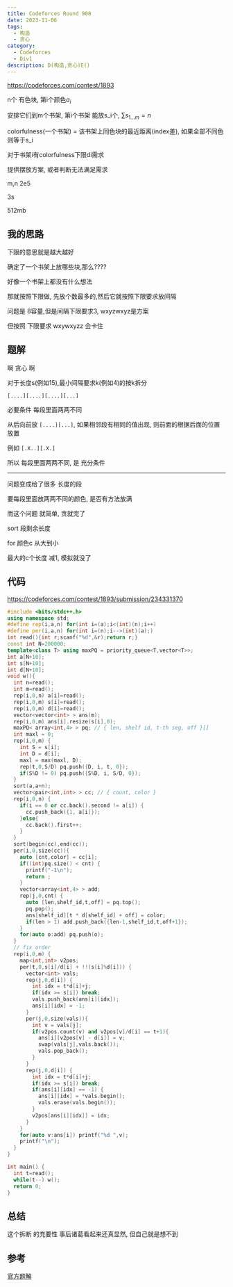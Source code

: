 ```yaml
---
title: Codeforces Round 908
date: 2023-11-06
tags:
  - 构造
  - 贪心
category:
  - Codeforces
  - Div1
description: D(构造,贪心)E()
---
```


<https://codeforces.com/contest/1893>

n个 有色块, 第i个颜色$a_i$

安排它们到m个书架, 第i个书架 能放s_i个, $\sum s_{1\dots m} = n$

colorfulness(一个书架) = 该书架上同色块的最近距离(index差), 如果全部不同色则等于s_i

对于书架i有colorfulness下限di需求

提供摆放方案, 或者判断无法满足需求

m,n 2e5

3s

512mb

## 我的思路

下限的意思就是越大越好

确定了一个书架上放哪些块,那么????

好像一个书架上都没有什么想法

那就按照下限做, 先放个数最多的,然后它就按照下限要求放间隔

问题是 8容量,但是间隔下限要求3, wxyzwxyz是方案

但按照 下限要求 wxywxyzz 会卡住

<!--more-->

## 题解

啊 贪心 啊

对于长度s(例如15),最小间隔要求k(例如4)的按k拆分

`[....][....][....][...]`

必要条件 每段里面两两不同

从后向前放 `[....][...]`, 如果相邻段有相同的值出现, 则前面的根据后面的位置放置

例如 `[.X..][.X.]`

所以 每段里面两两不同, 是 充分条件

---

问题变成给了很多 长度的段

要每段里面放两两不同的颜色, 是否有方法放满

而这个问题 就简单, 贪就完了

sort 段剩余长度

for 颜色c 从大到小

最大的c个长度 减1, 模拟就没了

## 代码

<https://codeforces.com/contest/1893/submission/234331370>

```cpp
#include <bits/stdc++.h>
using namespace std;
#define rep(i,a,n) for(int i=(a);i<(int)(n);i++)
#define per(i,a,n) for(int i=(n);i-->(int)(a);)
int read(){int r;scanf("%d",&r);return r;}
const int N=200000;
template<class T> using maxPQ = priority_queue<T,vector<T>>;
int a[N+10];
int s[N+10];
int d[N+10];
void w(){
  int n=read();
  int m=read();
  rep(i,0,n) a[i]=read();
  rep(i,0,m) s[i]=read();
  rep(i,0,m) d[i]=read();
  vector<vector<int> > ans(m);
  rep(i,0,m) ans[i].resize(s[i],0);
  maxPQ< array<int,4> > pq; // { len, shelf id, t-th seg, off }[]
  int maxl = 0;
  rep(i,0,m) {
    int S = s[i];
    int D = d[i];
    maxl = max(maxl, D);
    rep(t,0,S/D) pq.push({D, i, t, 0});
    if(S%D != 0) pq.push({S%D, i, S/D, 0});
  }
  sort(a,a+n);
  vector<pair<int,int> > cc; // { count, color }
  rep(i,0,n) {
    if(i == 0 or cc.back().second != a[i]) {
      cc.push_back({1, a[i]});
    }else{
      cc.back().first++;
    }
  }
  sort(begin(cc),end(cc));
  per(i,0,size(cc)){
    auto [cnt,color] = cc[i];
    if((int)pq.size() < cnt) {
      printf("-1\n");
      return ;
    }
    vector<array<int,4> > add;
    rep(j,0,cnt) {
      auto [len,shelf_id,t,off] = pq.top();
      pq.pop();
      ans[shelf_id][t * d[shelf_id] + off] = color;
      if(len > 1) add.push_back({len-1,shelf_id,t,off+1});
    }
    for(auto o:add) pq.push(o);
  }
  // fix order
  rep(i,0,m) {
    map<int,int> v2pos;
    per(t,0,s[i]/d[i] + !!(s[i]%d[i])) {
      vector<int> vals;
      rep(j,0,d[i]) {
        int idx = t*d[i]+j;
        if(idx >= s[i]) break;
        vals.push_back(ans[i][idx]);
        ans[i][idx] = -1;
      }
      per(j,0,size(vals)){
        int v = vals[j];
        if(v2pos.count(v) and v2pos[v]/d[i] == t+1){
          ans[i][v2pos[v] - d[i]] = v;
          swap(vals[j],vals.back());
          vals.pop_back();
        }
      }
      rep(j,0,d[i]) {
        int idx = t*d[i]+j;
        if(idx >= s[i]) break;
        if(ans[i][idx] == -1) {
          ans[i][idx] = *vals.begin();
          vals.erase(vals.begin());
        }
        v2pos[ans[i][idx]] = idx;
      }
    }
    for(auto v:ans[i]) printf("%d ",v);
    printf("\n");
  }
}

int main() {
  int t=read();
  while(t--) w();
  return 0;
}

```

## 总结

这个拆断 的充要性 事后诸葛看起来还真显然, 但自己就是想不到

## 参考

[官方题解](https://codeforces.com/blog/entry/122074)
